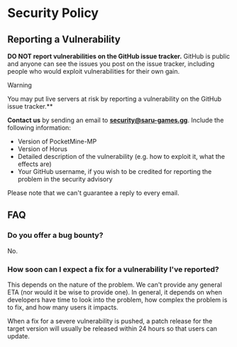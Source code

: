 # Security Policy
## Reporting a Vulnerability

**DO NOT report vulnerabilities on the GitHub issue tracker.**
GitHub is public and anyone can see the issues you post on the issue tracker, including people who would exploit vulnerabilities for their own gain.

> [!WARNING]
> You may put live servers at risk by reporting a vulnerability on the GitHub issue tracker.**

**Contact us** by sending an email to [**security@saru-games.gg**](mailto:security@saru-games.gg). Include the following information:

- Version of PocketMine-MP
- Version of Horus
- Detailed description of the vulnerability (e.g. how to exploit it, what the effects are)
- Your GitHub username, if you wish to be credited for reporting the problem in the security advisory

Please note that we can't guarantee a reply to every email.

## FAQ
### Do you offer a bug bounty?
No.

### How soon can I expect a fix for a vulnerability I've reported?
This depends on the nature of the problem. We can't provide any general ETA (nor would it be wise to provide one).
In general, it depends on when developers have time to look into the problem, how complex the problem is to fix, and how many users it impacts.

When a fix for a severe vulnerability is pushed, a patch release for the target version will usually be released within 24 hours so that users can update.